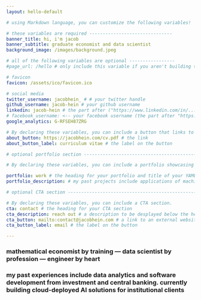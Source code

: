 ```yaml
---
layout: hello-default

# using Markdown language, you can customize the following variables!

# these variables are required -------------------------------
banner_title: hi, i'm jacob
banner_subtitle: graduate economist and data scientist 
background_image: /images/background.jpeg

# all of the following variables are optional -----------------
#page_url: /hello # only include this variable if you aren't building the page to your primary domain 

# favicon
favicon: /assets/ico/favicon.ico

# social media
twitter_username: jacobhein_ # # your twitter handle
github_username: jacob-hein # your github username
linkedin: jacob-hein # the part after ("https://www.linkedin.com/in/...")
# facebook_username: <-- your facebook username (the part after "https://www.facebook.com/...")
google_analytics: G-RFSEH87ZRG

# By declaring these variables, you can include a button that links to an external website or to media.
about_button: https://jacobhein.com/cv.pdf # the link
about_button_label: curriculum vitae # the label on the button

# optional portfolio section ------------------------------------------

# By declaring these variables, you can include a portfolio showcasing your work and organize your portfolio's items into a custom layout, all without adding any CSS. In addition, you must 1) create an HTML file in the_includes folder for each project with the text you'd like to display, and 2) create a YAML file in the _data folder describing the order in which each project should be shown and categorized. See `/includes/example.html` and `/_data/work.yml` for examples.

portfolio: work # the heading for your portfolio and title of your YAML file
portfolio_description: # my past projects include applications of machine learning, statistical analysis and econometrics. check out some of them below. check out some of his projects below. a description to be desplayed below the heading and above the content

# optional CTA section --------------------------------------------------

# By declaring these variables, you can include a CTA section.
cta: contact # the heading for your CTA section
cta_description: reach out # a description to be desplayed below the heading and above the content
cta_button: mailto:contact@jacobhein.com # a link to an external website or to media
cta_button_label: email # the label on the button

---			
```

[//]: # (write a bit about yourself here his past experiences include data analysis and software development with R, Python and SQL from junior investment and central banking positions.)
### **mathematical economist** by training — **data scientist** by profession — **engineer** by heart
  
### my past experiences include data analytics and software development from investment and central banking. currently building cloud-deployed AI solutions for institutional clients